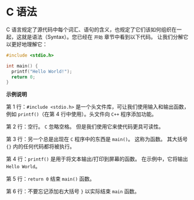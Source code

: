 C 语法
===

C 语言规定了源代码中每个词汇、语句的含义，也规定了它们该如何组织在一起，这就是语法（Syntax）。您已经在 `开始` 章节中看到以下代码。 让我们分解它以更好地理解它：

```c
#include <stdio.h>

int main() {
  printf("Hello World!");
  return 0;
}
```

**示例说明**

第 1 行：`#include <stdio.h>` 是一个头文件库，可让我们使用输入和输出函数，例如 `printf()`（在第 4 行中使用）。头文件向 `C++` 程序添加功能。

第 2 行：空行。 `C` 忽略空格。 但是我们使用它来使代码更具可读性。

第 3 行：另一个总是出现在 `C` 程序中的东西是 `main()`。 这称为函数。 其大括号 `{}` 内的任何代码都将被执行。

第 4 行：`printf()` 是用于将文本输出/打印到屏幕的函数。 在示例中，它将输出 `Hello World`。

第 5 行：`return 0` 结束 `main()` 函数。

第 6 行：不要忘记添加右大括号 `}` 以实际结束 `main` 函数。